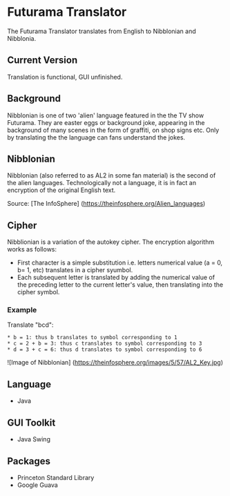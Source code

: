 # Futurama Translator

The Futurama Translator translates from English to Nibblonian and Nibblonia.  

## Current Version
Translation is functional, GUI unfinished.

## Background
Nibblonian is one of two 'alien' language featured in the the TV show Futurama. They are easter eggs or  background joke, appearing in the background of many scenes in the form of graffiti, on shop signs etc. Only by translating the the language can fans understand the jokes.

## Nibblonian
Nibblonian (also referred to as AL2 in some fan material) is the second of the alien languages. Technologically not a language, it is in fact an encryption of the original English text.

Source: [The InfoSphere] (https://theinfosphere.org/Alien_languages)

## Cipher
Nibblionian is a variation of the autokey cipher. The encryption algorithm works as follows:

* First character is a simple substitution i.e. letters numerical value (a = 0, b= 1, etc) translates in a cipher syumbol. 
* Each subsequent letter is translated by adding the numerical value of the preceding letter to the current letter's value, then translating into the cipher symbol.

### Example 
Translate "bcd":

	* b = 1: thus b translates to symbol corresponding to 1
	* c = 2 + b = 3: thus c translates to symbol corresponding to 3
	* d = 3 + c = 6: thus d translates to symbol corresponding to 6

![Image of Nibblonian]
(https://theinfosphere.org/images/5/57/AL2_Key.jpg)

## Language
* Java

## GUI Toolkit
* Java Swing

## Packages
* Princeton Standard Library
* Google Guava



